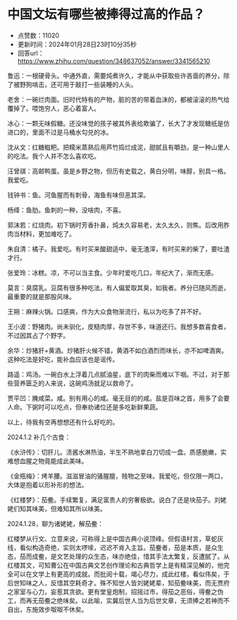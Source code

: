 # 中国文坛有哪些被捧得过高的作品？
- 点赞数：11020
- 更新时间：2024年01月28日23时10分35秒
- 回答url：https://www.zhihu.com/question/348637052/answer/3341565210
<body>
 <p data-pid="VSFg0hjf">鲁迅：一根硬骨头。中通外直，需要炖煮许久，才能从中获取些许吝啬的养分，除了被野狗啃击，还可用于敲打一些装睡的人头。</p>
 <p data-pid="-fRJ3SSw">老舍：一碗烂肉面。旧时代特有的产物，脏的苦的带着血沫的，都被滚滚的热气给覆掉了。喂饱穷人，恶心着富人。</p>
 <p data-pid="EcHfkdv_">冰心：一颗无味假糖。还没味觉的孩子被其外表给欺骗了，长大了才发现糖纸是仿进口的，里面不过是马桶水勾兑的冰。</p>
 <p data-pid="JN5Jke5D">沈从文：红糖糍粑。把糯米蒸熟后用芦竹捣烂成泥，甜腻且有嚼劲，是一种山里人的吃法。我个人并不怎么喜欢吃。</p>
 <p data-pid="QUrvLSrv">汪曾祺：高邮鸭蛋。虽是乡野之物，但历有史载之，黄白分明，味醇，别具一格。我爱吃。</p>
 <p data-pid="DvelI6uX">钱钟书：鱼。河鱼腥而有刺骨，海鱼有味但恶其深。</p>
 <p data-pid="qz-_Oens">杨绛：鱼肋。鱼刺的一种，没啥肉，不喜。</p>
 <p data-pid="uRYZv1Wz">郭沫若：红烧肉。初下锅时芳香扑鼻，炖太久容易老，太久太久，则焦。后改用胙肉当材料，更加难吃了。</p>
 <p data-pid="dUIRl8yV">朱自清：橘子。我爱吃。有时买来酸甜适中，毫无渣滓，有时买来的柴了，要吐渣才行。</p>
 <p data-pid="WnqM74tY">张爱玲：冰糕。凉，不可以当主食。少年时爱吃几口，年纪大了，渐而无感。</p>
 <p data-pid="s06vkuhG">莫言：臭腐乳。豆腐有很多种吃法，有人偏爱取其臭，如我者。养分已随风而逝，最重要的就是那股风味。</p>
 <p data-pid="LUwnaVlB">王朔：麻辣火锅。口感爽，作为大众食物渐流行，私以为吃多了并不好。</p>
 <p data-pid="mbZUFfcY">王小波：野猪肉。尚未驯化，皮糙肉厚，存世不多，味道还行。我想多数喜食者，不过因其占了个野字。</p>
 <p data-pid="Mu9SD-vb">余华：炒猪肝+黄酒。炒猪肝火候不错，黄酒不如白酒烈而味长，亦不如啤酒爽。这种吃法是好吃，能补血应该也是谣传。</p>
 <p data-pid="NIqqrSWK">路遥：鸡汤。一碗白水上浮着几点腻油星，底下的肉柴而难以下咽。不过，对于那些营养匮乏的人来说，这碗鸡汤就足以救命了。</p>
 <p data-pid="yetQwEzc">贾平凹：腌咸菜。咸。别有用心的咸。毫无目的的咸。盐是百味之首，用多了会要人命。下粥时可以吃点，但奉劝诸位还是多吃新鲜果蔬。</p>
 <p data-pid="a7zUbO3u">以上，待我有空再想想还有什么好吃的。</p>
 <p data-pid="VkgPSkUY">2024.1.2 补几个古食：</p>
 <p data-pid="Dz5yYEZy">《水浒传》：切肝儿。渍酱水淋热油，半生不熟地拿白刀切成一盘。质感脆嫩，实难想血腥之物竟能成此美味。</p>
 <p data-pid="ffI8JMgG">《金瓶梅》：烤羊腰。滋滋冒油的骚腥膻，贱物之至味。我爱吃，但仅限一两口，大体是抱着以形补形的想法。</p>
 <p data-pid="0NbtAaug">《红楼梦》：茄鲞。手续繁复，满足富贵人的穷奢极欲。说白了还是块茄子。刘姥姥们知其味美，但难知其所以味美。</p>
 <p data-pid="-mFmrCdc">2024.1.28，聊为诸姥姥，解茄鲞：</p>
 <p data-pid="HiHtIJtK">红楼梦从行文、立意来说，可称得上是中国古典小说顶峰。但假语村言，草蛇灰线，看似构造奇绝，实则太啰嗦，迟迟不肯入主旨。茄鲞者，茄是本质，是众生态，茄而成鲞，是文艺处理的众生态，味亦绝佳，惜其手法太繁复，反遭腻了。从红楼其文，可知曹公在中国古典文艺创作理论和古典哲学上是有精深见解的，他完全可以在文学上有更高的成就。而批阅十载，竭心尽力，成此红楼，看似伟矣，于后世知味之人，反惜其空耗奇才。殊不知世人皆刘姥姥辈，知茄鲞味美，而无贾府之家室与心力，妄惹其贪欲。更有堂皇炮制，招摇过市，得茄之恶俗，得鲞之伪工，而再无茄鲞之绝味矣。以此喻，实冀后世人当为后世文章，无须捧之若神而不自出，东施效步呶呶不休矣。</p>
</body>